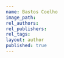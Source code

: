 ```yaml
---
name: Bastos Coelho
image_path:
rel_authors:
rel_publishers:
rel_tags:
layout: author
published: true
---
```

